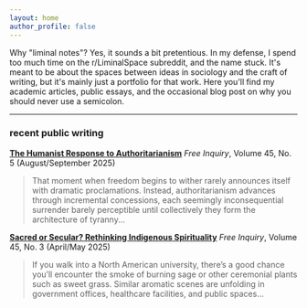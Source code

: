 ```yaml
---
layout: home
author_profile: false
---
```


Why "liminal notes"? Yes, it sounds a bit pretentious. In my defense, I spend too much time on the r/LiminalSpace subreddit, and the name stuck. It's meant to be about the spaces between ideas in sociology and the craft of writing, but it's mainly just a portfolio for that work. Here you'll find my academic articles, public essays, and the occasional blog post on why you should never use a semicolon.

---

### recent public writing

**[The Humanist Response to Authoritarianism](https://secularhumanism.org/2025/07/the-humanist-response-to-authoritarianism/)**
*Free Inquiry*, Volume 45, No. 5 (August/September 2025)

> That moment when freedom begins to wither rarely announces itself with dramatic proclamations. Instead, authoritarianism advances through incremental concessions, each seemingly inconsequential surrender barely perceptible until collectively they form the architecture of tyranny...

**[Sacred or Secular? Rethinking Indigenous Spirituality](https://secularhumanism.org/2025/03/sacred-or-secular-rethinking-indigenous-spirituality/)**
*Free Inquiry*, Volume 45, No. 3 (April/May 2025)

> If you walk into a North American university, there’s a good chance you’ll encounter the smoke of burning sage or other ceremonial plants such as sweet grass. Similar aromatic scenes are unfolding in government offices, healthcare facilities, and public spaces...